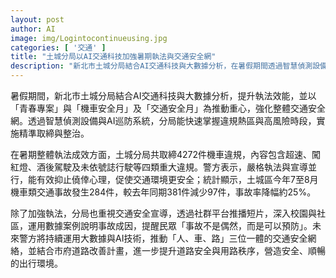 ```yaml
---
layout: post
author: AI
image: img/Logintocontinueusing.jpg
categories: [ '交通' ]
title: "土城分局以AI交通科技加強暑期執法與交通安全網"
description: "新北市土城分局結合AI交通科技與大數據分析，在暑假期間透過智慧偵測設備與AI巡防系統，掌握違規熱區與高風險時段，7-8月共取締4272件機車違規，事故件數由381件降至284件，降幅約25%。並以青春專案、機車安全月與交通安全月推動宣導，強化校園與社區教育，未來將以人、車、路三位一體的交通安全網與市府道路改善計畫整合，以提升道路安全與用路秩序。"
---
```

暑假期間，新北市土城分局結合AI交通科技與大數據分析，提升執法效能，並以「青春專案」與「機車安全月」及「交通安全月」為推動重心，強化整體交通安全網。透過智慧偵測設備與AI巡防系統，分局能快速掌握違規熱區與高風險時段，實施精準取締與整治。

在暑期整體執法成效方面，土城分局共取締4272件機車違規，內容包含超速、闖紅燈、酒後駕駛及未依號誌行駛等四類重大違規。警方表示，嚴格執法與宣導並行，能有效抑止僥倖心理，促使交通環境更安全；統計顯示，土城區今年7至8月機車類交通事故發生284件，較去年同期381件減少97件，事故率降幅約25%。

除了加強執法，分局也重視交通安全宣導，透過社群平台推播短片，深入校園與社區，運用數據案例說明事故成因，提醒民眾「事故不是偶然，而是可以預防」。未來警方將持續運用大數據與AI技術，推動「人、車、路」三位一體的交通安全網絡，並結合市府道路改善計畫，進一步提升道路安全與用路秩序，營造安全、順暢的出行環境。